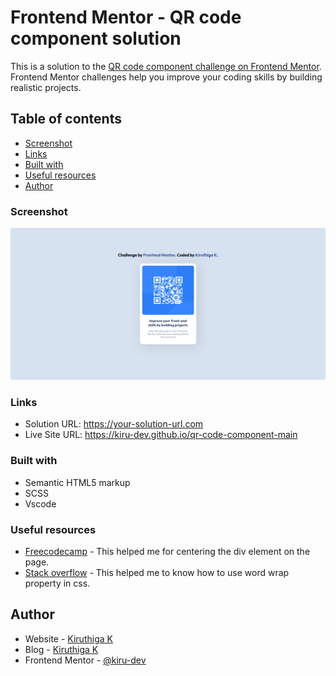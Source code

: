 # Frontend Mentor - QR code component solution

This is a solution to the [QR code component challenge on Frontend Mentor](https://www.frontendmentor.io/challenges/qr-code-component-iux_sIO_H). Frontend Mentor challenges help you improve your coding skills by building realistic projects. 

## Table of contents

- [Screenshot](#screenshot)
- [Links](#links)
- [Built with](#built-with)
- [Useful resources](#useful-resources)
- [Author](#author)

### Screenshot
![screenshot](screenshot.png)

### Links
- Solution URL: https://your-solution-url.com
- Live Site URL: https://kiru-dev.github.io/qr-code-component-main

### Built with
- Semantic HTML5 markup
- SCSS
- Vscode

### Useful resources
- [Freecodecamp](https://www.freecodecamp.org/news/how-to-center-anything-with-css-align-a-div-text-and-more/) - This helped me for centering the div element on the page. 
- [Stack overflow](https://stackoverflow.com/questions/1147877/how-to-word-wrap-text-in-html) - This helped me to know how to use word wrap property in css.

## Author
- Website - [Kiruthiga K](https://kiruanime2003.gitlab.io)
- Blog - [Kiruthiga K](https://kiruanime2003.wordpress.com)
- Frontend Mentor - [@kiru-dev](https://www.frontendmentor.io/profile/kiru-dev)

